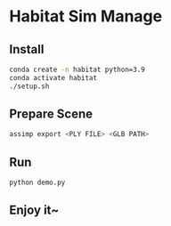 # Habitat Sim Manage

## Install

```bash
conda create -n habitat python=3.9
conda activate habitat
./setup.sh
```

## Prepare Scene

```bash
assimp export <PLY FILE> <GLB PATH>
```

## Run

```bash
python demo.py
```

## Enjoy it~

